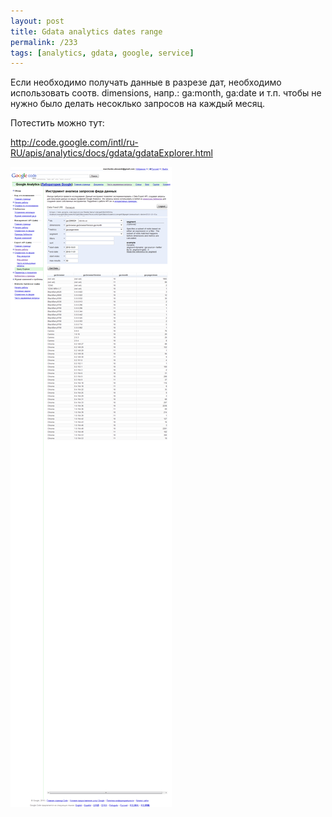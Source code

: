 ```yaml
---
layout: post
title: Gdata analytics dates range
permalink: /233
tags: [analytics, gdata, google, service]
---
```


Если необходимо получать данные в разрезе дат, необходимо использовать соотв.  dimensions, напр.: ga:month, ga:date и т.п. чтобы не нужно было делать несоклько запросов на каждый месяц.

Потестить можно тут:

<http://code.google.com/intl/ru-RU/apis/analytics/docs/gdata/gdataExplorer.html>

![screenshot](/images/wp/11.png)
